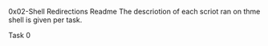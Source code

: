 0x02-Shell Redirections Readme 
The descriotion of each scriot ran on thme shell is given per task.

Task 0
